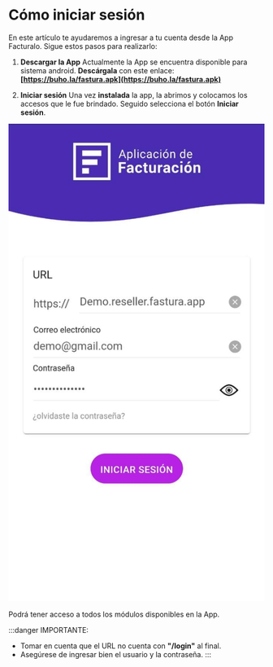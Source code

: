 # Cómo iniciar sesión

En este artículo te ayudaremos a ingresar a tu cuenta desde la App Facturalo. Sigue estos pasos para realizarlo:

1. **Descargar la App**
Actualmente la App se encuentra disponible para sistema android. **Descárgala** con este enlace: **[https://buho.la/fastura.apk](https://buho.la/fastura.apk)**

2. **Iniciar sesión**
Una vez **instalada** la app, la abrimos y colocamos los accesos que le fue brindado. Seguido selecciona el botón **Iniciar sesión**.

![Alt text](img/app1.jpeg)

Podrá tener acceso a todos los módulos disponibles en la App.

:::danger IMPORTANTE:

- Tomar en cuenta que el URL no cuenta con **"/login"** al final.
- Asegúrese de ingresar bien el usuario y la contraseña.
:::
